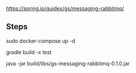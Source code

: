 https://spring.io/guides/gs/messaging-rabbitmq/

## Steps
sudo docker-compose up -d

gradle build -x test

java -jar build/libs/gs-messaging-rabbitmq-0.1.0.jar